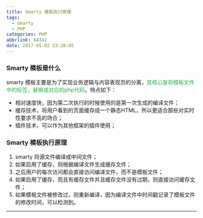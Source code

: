 ```yaml
---
title: Smarty 模板执行原理
tags:
  - Smarty
  - PHP
categories: PHP
abbrlink: 64341
date: 2017-05-02 23:28:05
---
```

### Smarty 模板是什么
smarty 模板主要是为了实现业务逻辑与内容表现页的分离，<span style="color:#22b14c">其核心是将模板文件中的标签，替换成对应的php代码</span>，特点如下：
- 相对速度快，因为第二次执行的时候使用的是第一次生成的编译文件；
- 缓存技术，将用户看到的页面缓存成一个静态HTML，所以更适合那些对实时性要求不高的场合；
- 插件技术，可以作为其他框架的插件使用；


### Smarty 模板执行原理
1. smarty 将源文件编译成中间文件；
2. 如果启用了缓存，则根据编译文件生成缓存文件；
3. 之后用户的每次访问都会直接访问编译文件，而不是模板文件；
4. 如果启用了缓存，而且有缓存文件并且缓存文件没有过期，则直接访问缓存文件；
5. 如果模板文件被修改过，则重新编译，因为编译文件中时间戳记录了模板文件的修改时间，可以检测到。

---